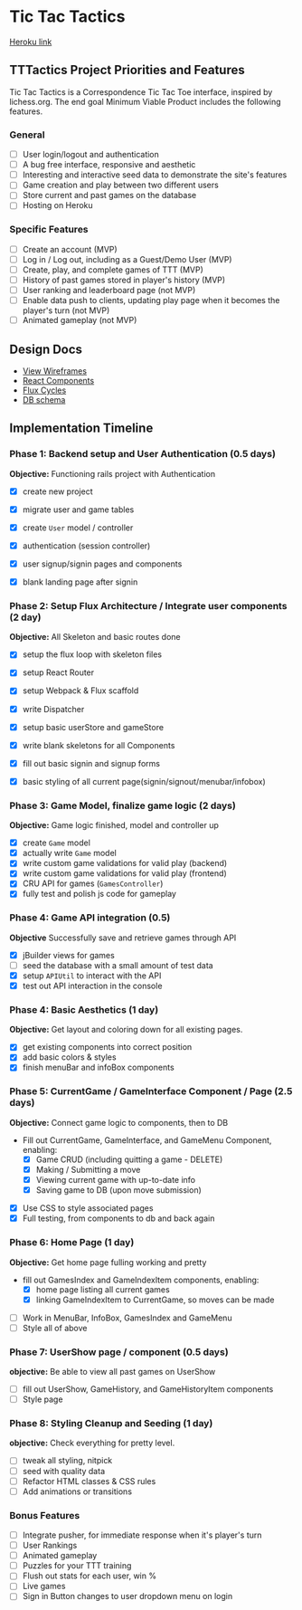 # Tic Tac Tactics

[Heroku link][heroku]

[heroku]: https://tic-tac-tactics.herokuapp.com/#/


## TTTactics Project Priorities and Features

Tic Tac Tactics is a Correspondence Tic Tac Toe interface, inspired by lichess.org. The end goal
Minimum Viable Product includes the following features.

<!-- This is a Markdown checklist. Use it to keep track of your
progress. Put an x between the brackets for a checkmark: [x] -->
### General

- [ ] User login/logout and authentication
- [ ] A bug free interface, responsive and aesthetic
- [ ] Interesting and interactive seed data to demonstrate the site's features
- [ ] Game creation and play between two different users
- [ ] Store current and past games on the database
- [ ] Hosting on Heroku

### Specific Features

- [ ] Create an account (MVP)
- [ ] Log in / Log out, including as a Guest/Demo User (MVP)
- [ ] Create, play, and complete games of TTT (MVP)
- [ ] History of past games stored in player's history (MVP)
- [ ] User ranking and leaderboard page (not MVP)
- [ ] Enable data push to clients, updating play page when it becomes
the player's turn (not MVP)
- [ ] Animated gameplay (not MVP)

## Design Docs
* [View Wireframes][viewwireframes]
* [React Components][components]
* [Flux Cycles][flux-cycles]
* [DB schema][schema]

[viewwireframes]: ./docs/viewwireframes.md
[components]: ./docs/components.md
[flux-cycles]: ./docs/flux-cycles.md
[schema]: ./docs/schema.md

## Implementation Timeline

### Phase 1: Backend setup and User Authentication (0.5 days)

**Objective:** Functioning rails project with Authentication

- [x] create new project
- [x] migrate user and game tables
- [x] create `User` model / controller
- [x] authentication (session controller)
- [x] user signup/signin pages and components
- [x] blank landing page after signin


### Phase 2: Setup Flux Architecture / Integrate user components (2 day)

**Objective:** All Skeleton and basic routes done

- [x] setup the flux loop with skeleton files
- [x] setup React Router
- [x] setup Webpack & Flux scaffold
- [x] write Dispatcher
- [x] setup basic userStore and gameStore
- [x] write blank skeletons for all Components
- [x] fill out basic signin and signup forms
- [x] basic styling of all current page(signin/signout/menubar/infobox)



### Phase 3: Game Model, finalize game logic (2 days)

  **Objective:** Game logic finished, model and controller up

  - [x] create `Game` model
  - [X] actually write `Game` model
  - [X] write custom game validations for valid play (backend)
  - [X] write custom game validations for valid play (frontend)
  - [X] CRU API for games (`GamesController`)
  - [X] fully test and polish js code for gameplay

### Phase 4: Game API integration (0.5)

**Objective** Successfully save and retrieve games through API

  - [X] jBuilder views for games
  - [ ] seed the database with a small amount of test data
  - [X] setup `APIUtil` to interact with the API
  - [X] test out API interaction in the console

### Phase 4: Basic Aesthetics (1 day)

**Objective:** Get layout and coloring down for all existing pages.

- [X] get existing components into correct position
- [X] add basic colors & styles
- [X] finish menuBar and infoBox components

### Phase 5: CurrentGame / GameInterface Component / Page (2.5 days)

**Objective:** Connect game logic to components, then to DB

- Fill out CurrentGame, GameInterface, and GameMenu Component, enabling:
  - [X] Game CRUD (including quitting a game - DELETE)
  - [X] Making / Submitting a move
  - [X] Viewing current game with up-to-date info
  - [X] Saving game to DB (upon move submission)
- [X] Use CSS to style associated pages
- [X] Full testing, from components to db and back again

### Phase 6: Home Page (1 day)

**Objective:** Get home page fulling working and pretty

- fill out GamesIndex and GameIndexItem components, enabling:
  - [X] home page listing all current games
  - [X] linking GameIndexItem to CurrentGame, so moves can be made
- [ ] Work in MenuBar, InfoBox, GamesIndex and GameMenu
- [ ] Style all of above

### Phase 7: UserShow page / component (0.5 days)

**objective:** Be able to view all past games on UserShow

- [ ] fill out UserShow, GameHistory, and GameHistoryItem components
- [ ] Style page

### Phase 8: Styling Cleanup and Seeding (1 day)

**objective:** Check everything for pretty level.

- [ ] tweak all styling, nitpick
- [ ] seed with quality data
- [ ] Refactor HTML classes & CSS rules
- [ ] Add animations or transitions

### Bonus Features
- [ ] Integrate pusher, for immediate response when it's player's turn
- [ ] User Rankings
- [ ] Animated gameplay
- [ ] Puzzles for your TTT training
- [ ] Flush out stats for each user, win %
- [ ] Live games
- [ ] Sign in Button changes to user dropdown menu on login
